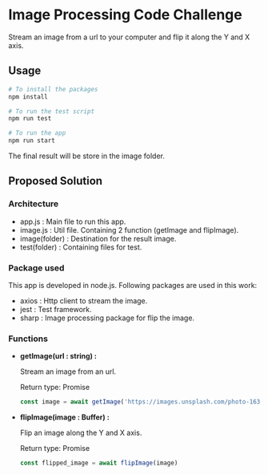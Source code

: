 # Image Processing Code Challenge


Stream an image from a url to your computer and flip it along the Y and X axis.

## Usage


```bash
# To install the packages
npm install

# To run the test script
npm run test

# To run the app
npm run start
```

The final result will be store in the image folder.

## Proposed Solution


### Architecture

- app.js : Main file to run this app.
- image.js : Util file. Containing 2 function (getImage and flipImage).
- image(folder) : Destination for the result image.
- test(folder) : Containing files for test.

### Package used

This app is developed in node.js. Following packages are used in this work:

- axios : Http client to stream the image.
- jest : Test framework.
- sharp : Image processing package for flip the image.

### Functions

- **getImage(url : string) :**

    Stream an image from an url.

    Return type:  Promise<Buffer>

    ```jsx
    const image = await getImage('https://images.unsplash.com/photo-1631086459990-06bc4d7ad6cf')
    ```

- **flipImage(image : Buffer) :**

    Flip an image along the Y and X axis.

    Return type: Promise<Buffer>

    ```jsx
    const flipped_image = await flipImage(image)
    ```
